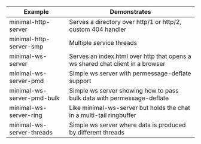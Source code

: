 |Example|Demonstrates|
---|---
minimal-http-server|Serves a directory over http/1 or http/2, custom 404 handler
minimal-http-server-smp|Multiple service threads
minimal-ws-server|Serves an index.html over http that opens a ws shared chat client in a browser
minimal-ws-server-pmd|Simple ws server with permessage-deflate support
minimal-ws-server-pmd-bulk|Simple ws server showing how to pass bulk data with permessage-deflate
minimal-ws-server-ring|Like minimal-ws-server but holds the chat in a multi-tail ringbuffer
minimal-ws-server-threads|Simple ws server where data is produced by different threads

